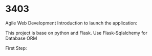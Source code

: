 # 3403
Agile Web Development
Introduction to launch the application:

This project is base on python and Flask.
Use Flask-Sqlalchemy for Database ORM

First Step: 
